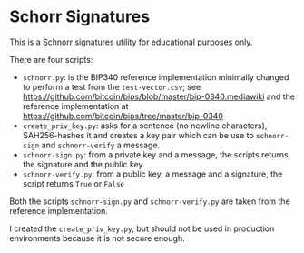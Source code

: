 # Schorr Signatures

This is a Schnorr signatures utility for educational purposes only.

There are four scripts:

- `schnorr.py`: is the BIP340 reference implementation minimally changed to perform a test from the `test-vector.csv`; see <https://github.com/bitcoin/bips/blob/master/bip-0340.mediawiki> and the reference implementation at <https://github.com/bitcoin/bips/tree/master/bip-0340>
- `create_priv_key.py`: asks for a sentence (no newline characters), SAH256-hashes it and creates a key pair which can be use to `schnorr-sign` and `schnorr-verify` a message.
- `schnorr-sign.py`: from a private key and a message, the scripts returns the signature and the public key
- `schnorr-verify.py`: from a public key, a message and a signature, the script returns `True` or `False`

Both the scripts `schnorr-sign.py` and `schnorr-verify.py` are taken from the reference implementation. 

I created the `create_priv_key.py`, but should not be used in production environments because it is not secure enough. 
